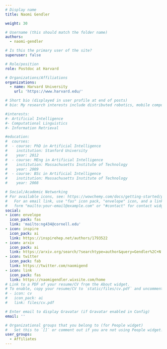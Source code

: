 ```yaml
---
# Display name
title: Naomi Gendler

weight: 30

# Username (this should match the folder name)
authors:
  - naomi-gendler

# Is this the primary user of the site?
superuser: false

# Role/position
role: Postdoc at Harvard

# Organizations/Affiliations
organizations:
  - name: Harvard University
    url: 'https://www.harvard.edu/'

# Short bio (displayed in user profile at end of posts)
# bio: My research interests include distributed robotics, mobile computing and programmable matter.

#interests:
#- Artificial Intelligence
#- Computational Linguistics
#- Information Retrieval

#education:
#  courses:
#  - course: PhD in Artificial Intelligence
#    institution: Stanford University
#    year: 2012
#  - course: MEng in Artificial Intelligence
#    institution: Massachusetts Institute of Technology
#    year: 2009
#  - course: BSc in Artificial Intelligence
#    institution: Massachusetts Institute of Technology
#    year: 2008

# Social/Academic Networking
# For available icons, see: https://wowchemy.com/docs/getting-started/page-builder/#icons
#   For an email link, use "fas" icon pack, "envelope" icon, and a link in the
#   form "mailto:your-email@example.com" or "#contact" for contact widget.
social:
- icon: envelope
  icon_pack: fas
  link: 'mailto:ng434@cornell.edu'
- icon: inspire
  icon_pack: ai
  link: https://inspirehep.net/authors/1793522
- icon: arxiv
  icon_pack: ai
  link: https://arxiv.org/search/?searchtype=author&query=Gendler%2C+N
- icon: twitter
  icon_pack: fab
  link: https://twitter.com/naomigend
- icon: link
  icon_pack: fas
  link: https://naomigendler.wixsite.com/home
# Link to a PDF of your resume/CV from the About widget.
# To enable, copy your resume/CV to `static/files/cv.pdf` and uncomment the lines below.
# - icon: cv
#   icon_pack: ai
#   link: files/cv.pdf

# Enter email to display Gravatar (if Gravatar enabled in Config)
email: ''

# Organizational groups that you belong to (for People widget)
#   Set this to `[]` or comment out if you are not using People widget.
user_groups:
  - Affiliates
---
```

